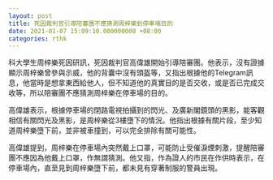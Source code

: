 ```yaml
---
layout: post
title: 死因裁判官引導陪審團不應猜測周梓樂到停車場目的
date: 2021-01-07 15:09:10.000000000 +08:00
categories: rthk
---
```


科大學生周梓樂死因研訊，死因裁判官高偉雄開始引導陪審團。他表示，沒有證據顯示周梓樂曾參與示威，他的背囊中沒有頭盔等，又指出根據他的Telegram訊息，他當時是想拿東西給他人，但不知道他的真實目的是否交收，或是否已完成交收等，所以陪審團不應猜測周梓樂在停車場的目的。

高偉雄表示，根據停車場的閉路電視拍攝到的閃光、及廣新閣鏡頭的黑影，能客觀相信有關閃光及黑影，是周梓樂從3樓墮下的情況。他指出根據有關片段，至少知道周梓樂墮下前，並非被車撞到，可以完全排除有關可能性。

高偉雄提到，周梓樂在停車場內突然戴上口罩，可能防止受催淚煙刺激，提醒陪審團不應因為他戴上口罩，作無謂猜測。他又指，作為證人的市民在作供時表示，在停車場內，直至見到周梓樂墮下前，都未見有穿著制服的警員出現。
